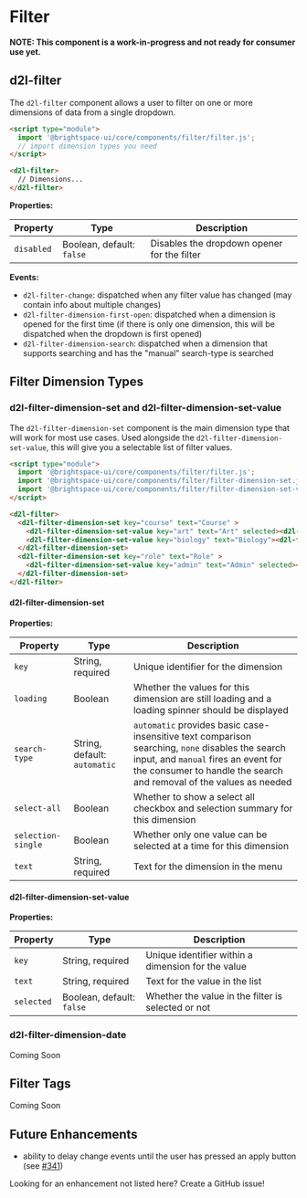 # Filter

**NOTE: This component is a work-in-progress and not ready for consumer use yet.**

## d2l-filter

The `d2l-filter` component allows a user to filter on one or more dimensions of data from a single dropdown.

<!-- ![Filter](./screenshots/filter.png?raw=true) -->

```html
<script type="module">
  import '@brightspace-ui/core/components/filter/filter.js';
  // import dimension types you need
</script>

<d2l-filter>
  // Dimensions...
</d2l-filter>
```

**Properties:**

| Property | Type | Description |
|--|--|--|
| `disabled` | Boolean, default: `false` | Disables the dropdown opener for the filter |

**Events:**
* `d2l-filter-change`: dispatched when any filter value has changed (may contain info about multiple changes)
* `d2l-filter-dimension-first-open`: dispatched when a dimension is opened for the first time (if there is only one dimension, this will be dispatched when the dropdown is first opened)
* `d2l-filter-dimension-search`: dispatched when a dimension that supports searching and has the "manual" search-type is searched

## Filter Dimension Types

### d2l-filter-dimension-set and d2l-filter-dimension-set-value

The `d2l-filter-dimension-set` component is the main dimension type that will work for most use cases.  Used alongside the `d2l-filter-dimension-set-value`, this will give you a selectable list of filter values.

```html
<script type="module">
  import '@brightspace-ui/core/components/filter/filter.js';
  import '@brightspace-ui/core/components/filter/filter-dimension-set.js';
  import '@brightspace-ui/core/components/filter/filter-dimension-set-value.js';
</script>

<d2l-filter>
  <d2l-filter-dimension-set key="course" text="Course" >
    <d2l-filter-dimension-set-value key="art" text="Art" selected><d2l-filter-dimension-set-value>
    <d2l-filter-dimension-set-value key="biology" text="Biology"><d2l-filter-dimension-set-value>
  </d2l-filter-dimension-set>
  <d2l-filter-dimension-set key="role" text="Role" >
    <d2l-filter-dimension-set-value key="admin" text="Admin" selected><d2l-filter-dimension-set-value>
  </d2l-filter-dimension-set>
</d2l-filter>
```

#### d2l-filter-dimension-set

**Properties:**

| Property | Type | Description |
|--|--|--|
| `key` | String, required | Unique identifier for the dimension |
| `loading` | Boolean | Whether the values for this dimension are still loading and a loading spinner should be displayed |
| `search-type` | String, default: `automatic` | `automatic` provides basic case-insensitive text comparison searching, `none` disables the search input, and `manual` fires an event for the consumer to handle the search and removal of the values as needed  |
| `select-all` | Boolean | Whether to show a select all checkbox and selection summary for this dimension  |
| `selection-single` | Boolean | Whether only one value can be selected at a time for this dimension  |
| `text` | String, required | Text for the dimension in the menu |

#### d2l-filter-dimension-set-value

**Properties:**

| Property | Type | Description |
|--|--|--|
| `key` | String, required | Unique identifier within a dimension for the value |
| `text` | String, required | Text for the value in the list |
| `selected` | Boolean, default: `false` | Whether the value in the filter is selected or not |

### d2l-filter-dimension-date

Coming Soon

## Filter Tags

Coming Soon

## Future Enhancements

* ability to delay change events until the user has pressed an apply button (see [#341](https://github.com/BrightspaceUI/core/issues/341))

Looking for an enhancement not listed here? Create a GitHub issue!
